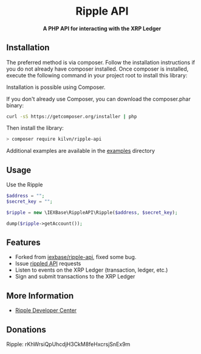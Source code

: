 <h1 align="center">
  Ripple API
  <br>
</h1>
<h4 align="center">
  A PHP API for interacting with the XRP Ledger
</h4>


## Installation

The preferred method is via composer. Follow the installation instructions if you do not already have composer installed. Once composer is installed, execute the following command in your project root to install this library:

Installation is possible using Composer.

If you don't already use Composer, you can download the composer.phar binary:

```bash
curl -sS https://getcomposer.org/installer | php
```

Then install the library:

```bash
> composer require kilvn/ripple-api
```

Additional examples are available in the [examples](examples/) directory 

## Usage

Use the Ripple

```php
$address = "";
$secret_key = "";

$ripple = new \IEXBase\RippleAPI\Ripple($address, $secret_key);

dump($ripple->getAccount()); 
```

## Features

+ Forked from [iexbase/ripple-api](https://github.com/iexbase/ripple-api), fixed some bug.
+ Issue [rippled API](https://ripple.com/build/rippled-apis/) requests
+ Listen to events on the XRP Ledger (transaction, ledger, etc.)
+ Sign and submit transactions to the XRP Ledger

## More Information
+ [Ripple Developer Center](https://ripple.com/build/)

## Donations
Ripple: rKhWrsiQpUhcdjH3CkM8feHxcrsjSnEx9m

